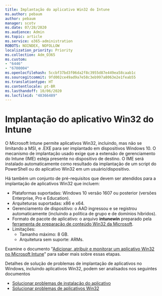 ```yaml
---
title: Implantação do aplicativo Win32 do Intune
ms.author: pebaum
author: pebaum
manager: scotv
ms.date: 07/28/2020
ms.audience: Admin
ms.topic: article
ms.service: o365-administration
ROBOTS: NOINDEX, NOFOLLOW
localization_priority: Priority
ms.collection: Adm_O365
ms.custom:
- "6446"
- "6700004"
ms.openlocfilehash: 5ccbf37bd3f06da2f8c3955d87e449ea58caab1c
ms.sourcegitcommit: 9fd002ce49ad9a7e58c3eb997a8063e2e1feab55
ms.translationtype: HT
ms.contentlocale: pt-BR
ms.lasthandoff: 10/06/2020
ms.locfileid: "48366489"
---
```

# <a name="intune-win32-app-deployment"></a>Implantação do aplicativo Win32 do Intune

O Microsoft Intune permite aplicativos Win32, incluindo, mas não se limitando a MSI, e .EXE para ser implantado em dispositivos Windows 10. O mecanismo de implantação usado exige que a extensão de gerenciamento do Intune (IME) esteja presente no dispositivo de destino. O IME será instalado automaticamente como resultado da implantação de um script do PowerShell ou do aplicativo Win32 em um usuário/dispositivo.

Há também um conjunto de pré-requisitos que devem ser atendidos para a implantação de aplicativos Win32 que incluem:

- Plataformas suportadas: Windows 10 versão 1607 ou posterior (versões Enterprise, Pro e Education).
- Arquiteturas suportadas: x86 e x64.
- Gerenciamento de dispositivo: o AAD ingressou e se registrou automaticamente (incluindo a política de grupo e de domínios híbridos).
- Formato de pacote de aplicativo: o arquivo **intunewin** preparado pela [ferramenta de preparação de conteúdo Win32 da Microsoft](https://docs.microsoft.com/mem/intune/apps/apps-win32-prepare).
- Limitações:
    - Tamanho máximo: 8 GB.
    - Arquitetura sem suporte: ARMs.

Examine o documento "[Adicionar, atribuir e monitorar um aplicativo Win32 no Microsoft Intune](https://docs.microsoft.com/mem/intune/apps/apps-win32-add)" para saber mais sobre essas etapas.

Detalhes de solução de problemas de implantação de aplicativos no Windows, incluindo aplicativos Win32, podem ser analisados nos seguintes documentos

- [Solucionar problemas de instalação do aplicativo](https://docs.microsoft.com/mem/intune/apps/troubleshoot-app-install)  
- [Solucionar problemas de aplicativos Win32](https://docs.microsoft.com/mem/intune/apps/apps-win32-troubleshoot)